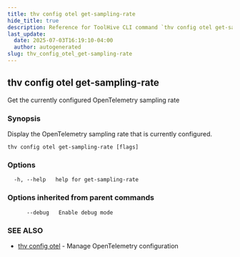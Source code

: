 ```yaml
---
title: thv config otel get-sampling-rate
hide_title: true
description: Reference for ToolHive CLI command `thv config otel get-sampling-rate`
last_update:
  date: 2025-07-03T16:19:10-04:00
  author: autogenerated
slug: thv_config_otel_get-sampling-rate
---
```


## thv config otel get-sampling-rate

Get the currently configured OpenTelemetry sampling rate

### Synopsis

Display the OpenTelemetry sampling rate that is currently configured.

```
thv config otel get-sampling-rate [flags]
```

### Options

```
  -h, --help   help for get-sampling-rate
```

### Options inherited from parent commands

```
      --debug   Enable debug mode
```

### SEE ALSO

* [thv config otel](thv_config_otel.md)	 - Manage OpenTelemetry configuration

